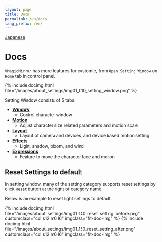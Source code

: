 ```yaml
---
layout: page
title: Docs
permalink: /en/docs
lang_prefix: /en/
---
```


[Japanese](../docs)

# Docs

`VMagicMirror` has more features for customie, from `Open Setting Window` on `Home` tab in control panel.

{% include docimg.html file="/images/about_settings/img01_010_setting_window.png" %}

Setting Window consists of 5 tabs.

* **[Window](./docs/window)**
    - Control character window
* **[Motion](./docs/motion)**
    - Adjust character size related parameters and motion scale
* **[Layout](./docs/layout)**
    - Layout of camera and devices, and device based motion setting
* **[Effects](./docs/effects)**
    - Light, shadow, bloom, and wind
* **[Expressions](./docs/expressions)**
    - Feature to move the character face and motion


## Reset Settings to default

In setting window, many of the setting category supports reset settings by click `Reset` button at the right of category name.

Below is an example to reset light settings to default.

<div class="row">
{% include docimg.html file="/images/about_settings/img01_140_reset_setting_before.png" customclass="col s12 m6 l6" imgclass="fit-doc-img" %}
{% include docimg.html file="/images/about_settings/img01_150_reset_setting_after.png" customclass="col s12 m6 l6" imgclass="fit-doc-img" %}
</div>
